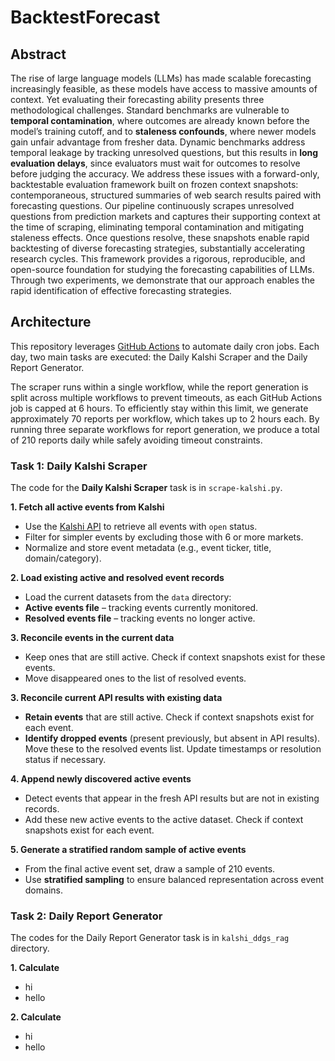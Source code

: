 # BacktestForecast

## Abstract

The rise of large language models (LLMs) has made scalable forecasting increasingly feasible, as these models have access to massive amounts of context. Yet evaluating their forecasting ability presents three methodological challenges. Standard benchmarks are vulnerable to **temporal contamination**, where outcomes are already known before the model’s training cutoff, and to **staleness confounds**, where newer models gain unfair advantage from fresher data. Dynamic benchmarks address temporal leakage by tracking unresolved questions, but this results in **long evaluation delays**, since evaluators must wait for outcomes to resolve before judging the accuracy. We address these issues with a forward-only, backtestable evaluation framework built on frozen context snapshots: contemporaneous, structured summaries of web search results paired with forecasting questions. Our pipeline continuously scrapes unresolved questions from prediction markets and captures their supporting context at the time of scraping, eliminating temporal contamination and mitigating staleness effects. Once questions resolve, these snapshots enable rapid backtesting of diverse forecasting strategies, substantially accelerating research cycles. This framework provides a rigorous, reproducible, and open-source foundation for studying the forecasting capabilities of LLMs. Through two experiments, we demonstrate that our approach enables the rapid identification of effective forecasting strategies.

## Architecture

This repository leverages [GitHub Actions](https://github.com/features/actions) to automate daily cron jobs. Each day, two main tasks are executed: the Daily Kalshi Scraper and the Daily Report Generator. 

The scraper runs within a single workflow, while the report generation is split across multiple workflows to prevent timeouts, as each GitHub Actions job is capped at 6 hours. To efficiently stay within this limit, we generate approximately 70 reports per workflow, which takes up to 2 hours each. By running three separate workflows for report generation, we produce a total of 210 reports daily while safely avoiding timeout constraints.

### Task 1: Daily Kalshi Scraper

The code for the **Daily Kalshi Scraper** task is in `scrape-kalshi.py`.

**1. Fetch all active events from Kalshi**

- Use the [Kalshi API](https://docs.kalshi.com/api-reference/market/get-events) to retrieve all events with `open` status.
- Filter for simpler events by excluding those with 6 or more markets.
- Normalize and store event metadata (e.g., event ticker, title, domain/category).

**2. Load existing active and resolved event records**

- Load the current datasets from the `data` directory:
- **Active events file** – tracking events currently monitored.
- **Resolved events file** – tracking events no longer active.

**3. Reconcile events in the current data**

-   Keep ones that are still active. Check if context snapshots exist for these events.
-   Move disappeared ones to the list of resolved events.

**3. Reconcile current API results with existing data**

- **Retain events** that are still active. Check if context snapshots exist for each event.
- **Identify dropped events** (present previously, but absent in API results). Move these to the resolved events list. Update timestamps or resolution status if necessary.

**4. Append newly discovered active events**

- Detect events that appear in the fresh API results but are not in existing records.
- Add these new active events to the active dataset. Check if context snapshots exist for each event.

**5. Generate a stratified random sample of active events**

- From the final active event set, draw a sample of 210 events.
- Use **stratified sampling** to ensure balanced representation across event domains.


### Task 2: Daily Report Generator

The codes for the Daily Report Generator task is in `kalshi_ddgs_rag` directory.

**1. Calculate**

-   hi
-   hello

**2. Calculate**

-   hi
-   hello
